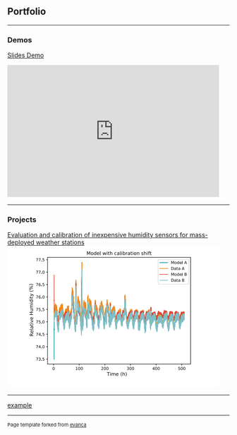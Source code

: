 ## Portfolio

---

### Demos

[Slides Demo](/slides)
<iframe src="https://docs.google.com/presentation/d/e/2PACX-1vRYrD3KATThBXpwXjRKt9EIma3oEOY2Tee_UAfKvcYymHVTeBOYq_ozKOxumxliGFMo6e4d6uQzg2hE/embed?start=true&loop=true&delayms=3000" frameborder="0" width="480" height="299" allowfullscreen="true" mozallowfullscreen="true" webkitallowfullscreen="true"></iframe>

---

### Projects 


[Evaluation and calibration of inexpensive humidity sensors for mass-deployed weather stations](/pdf/Poster-2203272225.pdf)
<a href="/pdf/Poster-2203272225.pdf"><img src="images/RHscreencap.png?raw=true"/></a>

---

<a href="/slides" rel="modal:open">example</a>



---
<p style="font-size:11px">Page template forked from <a href="https://github.com/evanca/quick-portfolio">evanca</a></p>
<!-- Remove above link if you don't want to attibute -->

